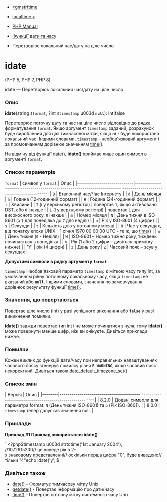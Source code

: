 - [«gmstrftime](function.gmstrftime.md)
- [localtime »](function.localtime.md)

- [PHP Manual](index.md)
- [Функції дати та часу](ref.datetime.md)
- Перетворює локальний час/дату на ціле число

# idate

(PHP 5, PHP 7, PHP 8)

idate — Перетворює локальний час/дату на ціле число

### Опис

**idate**(string `$format`, ?int `$timestamp` u003d **`null`**): int\|false

Перетворює поточну дату та час на ціле число відповідно до рядка
форматування `format`. Якщо аргумент `timestamp` заданий, розрахунок буде
вироблений для цієї тимчасової мітки, якщо ні - буде використано
локальний час. Іншими словами, `timestamp` - необов'язковий аргумент
і за промовчанням дорівнює значенням [time()](function.time.md).

На відміну від функції [date()](function.date.md), **idate()** приймає
лише один символ в аргументі `format`.

### Список параметрів

`format`
| символ у `format` | Опис |
|----------------------------|-------------------- -------------------------------------------------- -----------------------------------------|
| `B` | Еталонний час/Час Інтернету |
| `d` | День місяця
| `h` | Година (12-годинний формат) |
| `H` | Година (24-годинний формат) |
| `i` | Хвилини |
| `I` (i у верхньому регістрі) | повертає `1`, якщо активовано DST, або `0` інакше |
| `L` (l у верхньому регістрі) | повертає `1` для високосного року, `0` інакше |
| `m` | Номер місяця
| `N` | День тижня в ISO-8601 (з `1` для понеділка до `7` для неділі) |
| `o` | Рік у ISO-8601 (4 цифри) |
| `s` | Секунди |
| `t` | Кількість днів у поточному місяці |
| `U` | Час у секундах, від початку епохи UNIX - 1 січня 1970 00:00:00 UTC - те ж, що [time()](function.time.md) |
| `w` | День тижня (`0` - Неділя) |
| `W` | ISO-8601 – Номер тижня року, тиждень починається з понеділка |
| `y` | Рік (1 або 2 цифри – дивіться примітку нижче) |
| 'Y' | рік (4 цифри) |
| `z` | День року
| `Z` | Часовий пояс – зсув у секундах |

**Допустимі символи в рядку аргументу `format`**

`timestamp`
Необов'язковий параметр `timestamp` є міткою часу
типу int, за умовчанням рівну поточному локальному часу, якщо
`timestamp` не вказаний або **`null`**. Іншими словами, значення по
замовчування дорівнює результату функції [time()](function.time.md).

### Значення, що повертаються

Повертає ціле число (int) у разі успішного виконання або
**`false`** у разі виникнення помилки.

**idate()** завжди повертає тип int і не може починатися з нуля,
тому **idate()** може повернути менше цифр, ніж ви очікуєте. Дивіться
приклади нижче.

### Помилки

Кожен виклик до функцій дати/часу при неправильних налаштуваннях
часового поясу згенерує помилку рівня **`E_WARNING`**, якщо часовий
пояс некоректний. Дивіться також
[date_default_timezone_set()](function.date-default-timezone-set.md)

### Список змін

| Версія | Опис |
|--------|---------------------------------------- -------------------------------------------------- ----|
| 8.2.0 | Додані символи для параметра format: `N` (День тижня ISO-8601) та `o` (Рік ISO-8601). |
| 8.0.0 | `timestamp` тепер допускає значення null. |

### Приклади

**Приклад #1 Приклад використання **idate()****

` <?php$timestamp u003d strtotime('1st January 2004'); //1072915200// це виведе рік в 2-х знаковому представленні// оскільки перша цифра "0", буде виведено//тільки "4"echo idate('y', $

### Дивіться також

- [date()](function.date.md) - Форматує тимчасову мітку Unix
- [getdate()](function.getdate.md) - Повертає інформацію про
дати/часу
- [time()](function.time.md) - Повертає поточну мітку системного
часу Unix

